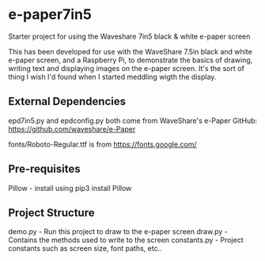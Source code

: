 # e-paper7in5
Starter project for using the Waveshare 7in5 black &amp; white e-paper screen

This has been developed for use with the WaveShare 7.5in black and white e-paper screen, and a Raspberry Pi, to demonstrate the basics of drawing, writing text and displaying images on the e-paper screen. It's the sort of thing I wish I'd found when I started meddling wigth the display.

## External Dependencies

epd7in5.py and epdconfig.py both come from WaveShare's e-Paper GitHub: <https://github.com/waveshare/e-Paper>

fonts/Roboto-Regular.ttf is from <https://fonts.google.com/>

## Pre-requisites

Pillow - install using pip3 install Pillow

## Project Structure

demo.py - Run this project to draw to the e-paper screen
draw.py - Contains the methods used to write to the screen
constants.py - Project constants such as screen size, font paths, etc..
